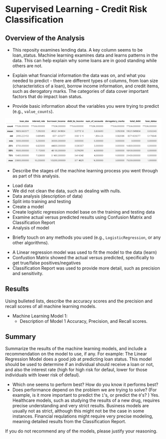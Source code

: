 # Supervised Learning - Credit Risk Classification

## Overview of the Analysis
* This reposity examines lending data.  A key column seems to be loan_status.  Machine learning examines data and learns patterns in the data.  This can help explain why some loans are in good standing while others are not.
* Explain what financial information the data was on, and what you needed to predict - there are different types of columns, from loan size (characteristics of a loan), borrow income information, and credit items, such as derogatory marks.  The categories of data cover important factors that do impact loan status.

* Provide basic information about the variables you were trying to predict (e.g., `value_counts`).
  
![My Image](statistics.PNG)

* Describe the stages of the machine learning process you went through as part of this analysis.
- Load data
- We did not clean the data, such as dealing with nulls.
- Data analysis (description of data)
- Split into training and testing
- Create a model
- Create logistic regression model base on the training and testing data
-  Examine actual versus predicted results using Confusion Matrix and Classification Report
-  Analysis of model
  
* Briefly touch on any methods you used (e.g., `LogisticRegression`, or any other algorithms).
- A Linear regression model was used to fit the model to the data (learn)
- Confustion Matrix showed the actual versus predicted, specifically to get true/false positives/negatives
- Classification Report was used to provide more detail, such as precision and sensitivity.

## Results

Using bulleted lists, describe the accuracy scores and the precision and recall scores of all machine learning models.

* Machine Learning Model 1:
    * Description of Model 1 Accuracy, Precision, and Recall scores.

## Summary

Summarize the results of the machine learning models, and include a recommendation on the model to use, if any. For example:
The Linear Regression Model does a good job at predicting loan status.  This model should be used to determine if an individual should receive a loan or not, and also the interest rate (high for high risk for defaul, lower for those individuals with lower risk of defaul).

* Which one seems to perform best? How do you know it performs best?
* Does performance depend on the problem we are trying to solve? (For example, is it more important to predict the `1`'s, or predict the `0`'s? )
  Yes.  Healthcare models, such as studying the results of a new drug, requires precise understanding and very strict results.  Business models are usually not as strict, although this might not be the case in some instances.  Financial requlations might require very precise modeling, meaning detailed results from the Classification Report.

If you do not recommend any of the models, please justify your reasoning.

